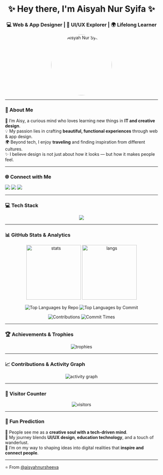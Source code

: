 <!-- Profile Header -->
<h1 align="center">✨ Hey there, I'm Aisyah Nur Syifa ✨</h1>
<h3 align="center">💻 Web & App Designer | 🎨 UI/UX Explorer | 🌍 Lifelong Learner</h3>

<!-- Profile Photo -->
<p align="center">
  <img src="Aisy.jpg" alt="Aisyah Nur Syifa" width="200" height="200" style="border-radius:50%">
</p>

---

### 🌸 About Me
🌱 I’m Aisy, a curious mind who loves learning new things in **IT and creative design**.  
💡 My passion lies in crafting **beautiful, functional experiences** through web & app design.  
🌍 Beyond tech, I enjoy **traveling** and finding inspiration from different cultures.  
✨ I believe design is not just about how it looks — but how it makes people feel.  

---

### 🌐 Connect with Me
<p align="left">
<a href="https://www.youtube.com/@ayssha-side" target="_blank"><img src="https://img.shields.io/badge/YouTube-FF0000?logo=youtube&logoColor=white" /></a>
<a href="https://www.tiktok.com/@ayeffa__" target="_blank"><img src="https://img.shields.io/badge/TikTok-000000?logo=tiktok&logoColor=white" /></a>
<a href="https://instagram.com/aisyff_" target="_blank"><img src="https://img.shields.io/badge/Instagram-E4405F?logo=instagram&logoColor=white" /></a>
</p>

---

### 💻 Tech Stack
<p align="center">
  <img src="https://skillicons.dev/icons?i=html,css,js,react,figma,ps,ai,xd,git,github,vscode,python,java" />
</p>

---

### 📊 GitHub Stats & Analytics
<p align="center">
  <img src="https://github-readme-stats.vercel.app/api?username=aisyahnursheeva&show_icons=true&theme=radical" alt="stats" height="180"/>
  <img src="https://github-readme-stats.vercel.app/api/top-langs/?username=aisyahnursheeva&layout=compact&theme=radical" alt="langs" height="180"/>
</p>

<p align="center">
  <img src="https://github-profile-summary-cards.vercel.app/api/cards/repos-per-language?username=aisyahnursheeva&theme=radical" alt="Top Languages by Repo"/>
  <img src="https://github-profile-summary-cards.vercel.app/api/cards/most-commit-language?username=aisyahnursheeva&theme=radical" alt="Top Languages by Commit"/>
</p>

<p align="center">
  <img src="https://github-profile-summary-cards.vercel.app/api/cards/stats?username=aisyahnursheeva&theme=radical" alt="Contributions"/>
  <img src="https://github-profile-summary-cards.vercel.app/api/cards/productive-time?username=aisyahnursheeva&theme=radical&utcOffset=7" alt="Commit Times"/>
</p>

---

### 🏆 Achievements & Trophies
<p align="center">
  <img src="https://github-profile-trophy.vercel.app/?username=aisyahnursheeva&theme=radical&row=2&column=4" alt="trophies"/>
</p>

---

### 📈 Contributions & Activity Graph
<p align="center">
  <img src="https://github-readme-activity-graph.vercel.app/graph?username=aisyahnursheeva&theme=tokyo-night" alt="activity graph"/>
</p>

---

### 🌟 Visitor Counter
<p align="center">
  <img src="https://komarev.com/ghpvc/?username=aisyahnursheeva&style=for-the-badge&color=blueviolet" alt="visitors"/>
</p>

---

### 🔮 Fun Prediction
💫 People see me as a **creative soul with a tech-driven mind**.  
🎨 My journey blends **UI/UX design**, **education technology**, and a touch of wanderlust.  
🚀 I’m on my way to shaping ideas into digital realities that **inspire and connect people**.  

---

⭐️ From [@aisyahnursheeva](https://github.com/aisyahnursheeva)
